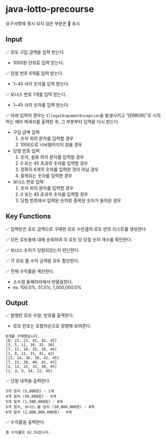 # java-lotto-precourse
요구사항에 명시 되지 않은 부분은 🔺 표시

## Input

✅ 로또 구입 금액을 입력 받는다.

- 1000원 단위로 입력 받는다.

✅ 당첨 번호 6개를 입력 받는다.

- 1~45 사이 숫자를 입력 받는다.

✅ 보너스 번호 1개를 입력 받는다.

- 1~45 사이 숫자를 입력 받는다.

✅ 아래 입력의 경우는 `IllegalArgumentException`을 발생시키고 “[ERROR]”로 시작하는 에러 메세지를 출력한 후, 그 부분부터 입력을 다시 받는다.

- 구입 금액 입력
    1. 숫자 외의 문자를 입력할 경우
    2. 1000으로 나눠떨어지지 않을 경우
- 당첨 번호 입력
    1. 숫자, 쉼표 외의 문자를 입력할 경우
    2. 0 또는 45 초과의 숫자를 입력할 경우
    3. 정확히 6개의 숫자를 입력한 것이 아닐 경우
    4. 중복되는 숫자를 입력한 경우
- 보너스 번호 입력
    1. 숫자 외의 문자를 입력할 경우
    2. 0 또는 45 초과의 숫자를 입력할 경우
    3. 당첨 번호에서 입력된 숫자랑 중복된 숫자가 들어온 경우

## Key Functions

✅ 입력받은 로또 금액으로 구매한 로또 수만큼의 로또 번호 리스트를 생성한다.

✅ 모든 로또들에 대해 순회하여 각 로또 당 당첨 숫자 개수를 확인한다.

✅ 보너스 숫자가 당첨되었는지 판단한다.

✅ 각 로또 별 수익 금액을 모두 합산한다.

✅ 전체 수익률을 계산한다.

- 소수점 둘째자리에서 반올림한다.
- ex. 100.0%, 51.5%, 1,000,000.0%

## Output

✅ 발행한 로또 수량, 번호를 출력한다.

- 로또 번호는 오름차순으로 정렬해 보여준다.

```
8개를 구매했습니다.
[8, 21, 23, 41, 42, 43] 
[3, 5, 11, 16, 32, 38] 
[7, 11, 16, 35, 36, 44] 
[1, 8, 11, 31, 41, 42] 
[13, 14, 16, 38, 42, 45] 
[7, 11, 30, 40, 42, 43] 
[2, 13, 22, 32, 38, 45] 
[1, 3, 5, 14, 22, 45]
```

✅ 당첨 내역을 출력한다.

```
3개 일치 (5,000원) - 1개
4개 일치 (50,000원) - 0개
5개 일치 (1,500,000원) - 0개
5개 일치, 보너스 볼 일치 (30,000,000원) - 0개
6개 일치 (2,000,000,000원) - 0개
```

✅ 수익률을 출력한다.

```
총 수익률은 62.5%입니다.
```